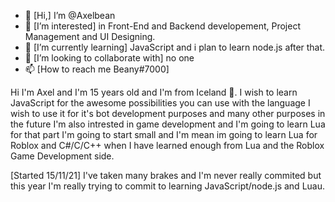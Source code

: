 - 👋 [Hi,] I’m @Axelbean
- 👀 [I’m interested] in Front-End and Backend developement, Project Management and UI Designing.
- 🌱 [I’m currently learning] JavaScript and i plan to learn node.js after that.
- 💞️ [I’m looking to collaborate with] no one
- 📫 [How to reach me Beany#7000]

Hi I'm Axel and I'm 15 years old and I'm from Iceland 👋. I wish to learn JavaScript for the awesome possibilities you can use with the language I wish to use it for it's bot development purposes and many other purposes in the future I'm also intrested in game development and I'm going to learn Lua for that part I'm going to start small and I'm mean im going to learn Lua for Roblox and C#/C/C++ when I have learned enough from Lua and the Roblox Game Development side.

[Started 15/11/21]
I've taken many brakes and I'm never really commited but this year I'm really trying to commit to learning JavaScript/node.js and Luau.

<!---
Axelbean/Axelbean is a ✨ special ✨ repository because its `README.md` (this file) appears on your GitHub profile.
You can click the Preview link to take a look at your changes.
--->
